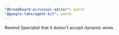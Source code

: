 ```yaml
---
"@breadboard-ai/visual-editor": patch
"@google-labs/agent-kit": patch
---
```


Remind Specialist that it doesn't accept dynamic wires.
